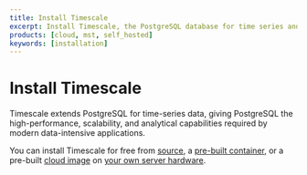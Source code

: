 ```yaml
---
title: Install Timescale
excerpt: Install Timescale, the PostgreSQL database for time series and data analysis
products: [cloud, mst, self_hosted]
keywords: [installation]
---
```


# Install Timescale

Timescale extends PostgreSQL for time-series data, giving PostgreSQL the
high-performance, scalability, and analytical capabilities required by modern
data-intensive applications.

You can install Timescale for free from [source][self-hosted-source], a
[pre-built container][self-hosted-container], or a pre-built
[cloud image][self-hosted-cloud] on [your own server hardware][self-hosted-install].

<Installation />

[self-hosted-install]: /install/:currentVersion:/self-hosted/
[self-hosted-source]: /install/:currentVersion:/self-hosted/installation-source/
[self-hosted-container]: /install/:currentVersion:/installation-docker/
[self-hosted-cloud]: /install/:currentVersion:/self-hosted/installation-linux/

